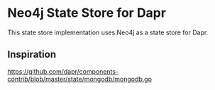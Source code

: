 # Neo4j State Store for Dapr

This state store implementation uses Neo4j as a state store for Dapr.


## Inspiration

https://github.com/dapr/components-contrib/blob/master/state/mongodb/mongodb.go